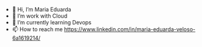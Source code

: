 - 👋 Hi, I’m Maria Eduarda
- 👀 I’m work with Cloud
- 🌱 I’m currently learning Devops
- 📫 How to reach me https://www.linkedin.com/in/maria-eduarda-veloso-6a1619214/

<!---
mvelosoo/mvelosoo is a ✨ special ✨ repository because its `README.md` (this file) appears on your GitHub profile.
You can click the Preview link to take a look at your changes.
--->
